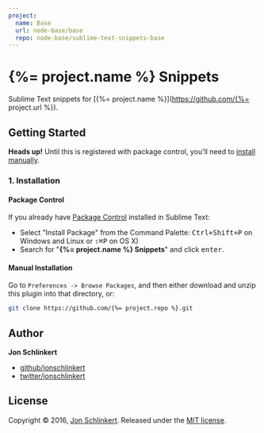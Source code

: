 ```yaml
---
project:
  name: Base
  url: node-base/base
  repo: node-base/sublime-text-snippets-base
---
```

# {%= project.name %} Snippets

Sublime Text snippets for [{%= project.name %}](https://github.com/{%= project.url %}).

## Getting Started

**Heads up!** Until this is registered with package control, you'll need to [install manually](#manual-installation).

### 1. Installation

#### Package Control

If you already have [Package Control](http://wbond.net/sublime_packages/package_control/) installed in Sublime Text:

* Select "Install Package" from the Command Palette: <kbd>Ctrl+Shift+P</kbd> on Windows and Linux or <kbd>⇧⌘P</kbd> on OS X)
* Search for "**{%= project.name %} Snippets**" and click <kbd>enter</kbd>.


#### Manual Installation

Go to `Preferences -> Browse Packages`, and then either download and unzip this plugin into that directory, or:

``` bash
git clone https://github.com/{%= project.repo %}.git
```

## Author

**Jon Schlinkert**

* [github/jonschlinkert](https://github.com/jonschlinkert)
* [twitter/jonschlinkert](http://twitter.com/jonschlinkert)

## License

Copyright © 2016, [Jon Schlinkert](https://github.com/jonschlinkert).
Released under the [MIT license](LICENSE).

